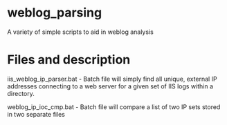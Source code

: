 # weblog_parsing
A variety of simple scripts to aid in weblog analysis

# Files and description
iis_weblog_ip_parser.bat - Batch file will simply find all unique, external IP addresses connecting to a web server for a given set of IIS logs within a directory.

weblog_ip_ioc_cmp.bat - Batch file will compare a list of two IP sets stored in two separate files
